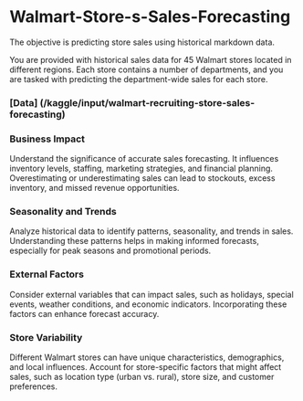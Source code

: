 # Walmart-Store-s-Sales-Forecasting

The objective is predicting store sales using historical markdown data.

You are provided with historical sales data for 45 Walmart stores located in different regions. Each store contains a number of departments, and you are tasked with predicting the department-wide sales for each store.

### [Data] (/kaggle/input/walmart-recruiting-store-sales-forecasting)

### Business Impact
Understand the significance of accurate sales forecasting. It influences inventory levels, staffing, marketing strategies, and financial planning. Overestimating or underestimating sales can lead to stockouts, excess inventory, and missed revenue opportunities.

### Seasonality and Trends
Analyze historical data to identify patterns, seasonality, and trends in sales. Understanding these patterns helps in making informed forecasts, especially for peak seasons and promotional periods.

### External Factors
Consider external variables that can impact sales, such as holidays, special events, weather conditions, and economic indicators. Incorporating these factors can enhance forecast accuracy.

### Store Variability
Different Walmart stores can have unique characteristics, demographics, and local influences. Account for store-specific factors that might affect sales, such as location type (urban vs. rural), store size, and customer preferences.

